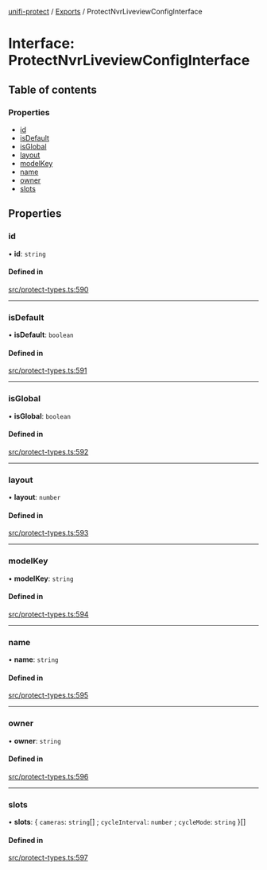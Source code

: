 [unifi-protect](../README.md) / [Exports](../modules.md) / ProtectNvrLiveviewConfigInterface

# Interface: ProtectNvrLiveviewConfigInterface

## Table of contents

### Properties

- [id](ProtectNvrLiveviewConfigInterface.md#id)
- [isDefault](ProtectNvrLiveviewConfigInterface.md#isdefault)
- [isGlobal](ProtectNvrLiveviewConfigInterface.md#isglobal)
- [layout](ProtectNvrLiveviewConfigInterface.md#layout)
- [modelKey](ProtectNvrLiveviewConfigInterface.md#modelkey)
- [name](ProtectNvrLiveviewConfigInterface.md#name)
- [owner](ProtectNvrLiveviewConfigInterface.md#owner)
- [slots](ProtectNvrLiveviewConfigInterface.md#slots)

## Properties

### id

• **id**: `string`

#### Defined in

[src/protect-types.ts:590](https://github.com/hjdhjd/unifi-protect/blob/f89bcca/src/protect-types.ts#L590)

___

### isDefault

• **isDefault**: `boolean`

#### Defined in

[src/protect-types.ts:591](https://github.com/hjdhjd/unifi-protect/blob/f89bcca/src/protect-types.ts#L591)

___

### isGlobal

• **isGlobal**: `boolean`

#### Defined in

[src/protect-types.ts:592](https://github.com/hjdhjd/unifi-protect/blob/f89bcca/src/protect-types.ts#L592)

___

### layout

• **layout**: `number`

#### Defined in

[src/protect-types.ts:593](https://github.com/hjdhjd/unifi-protect/blob/f89bcca/src/protect-types.ts#L593)

___

### modelKey

• **modelKey**: `string`

#### Defined in

[src/protect-types.ts:594](https://github.com/hjdhjd/unifi-protect/blob/f89bcca/src/protect-types.ts#L594)

___

### name

• **name**: `string`

#### Defined in

[src/protect-types.ts:595](https://github.com/hjdhjd/unifi-protect/blob/f89bcca/src/protect-types.ts#L595)

___

### owner

• **owner**: `string`

#### Defined in

[src/protect-types.ts:596](https://github.com/hjdhjd/unifi-protect/blob/f89bcca/src/protect-types.ts#L596)

___

### slots

• **slots**: \{ `cameras`: `string`[] ; `cycleInterval`: `number` ; `cycleMode`: `string`  }[]

#### Defined in

[src/protect-types.ts:597](https://github.com/hjdhjd/unifi-protect/blob/f89bcca/src/protect-types.ts#L597)
